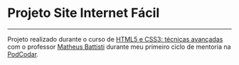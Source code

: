 # Projeto Site Internet Fácil
***
Projeto realizado durante o curso de [HTML5 e CSS3: técnicas avançadas](https://www.udemy.com/course/html5-e-css3-tecnicas-avancadas-com-flexbox-e-3-projetos/?referralCode=B6221CC2085FC7E849B5) com o professor [Matheus Battisti](https://www.horadecodar.com.br/) durante meu primeiro ciclo de mentoria na [PodCodar](https://www.linkedin.com/company/podcodar/).
 
